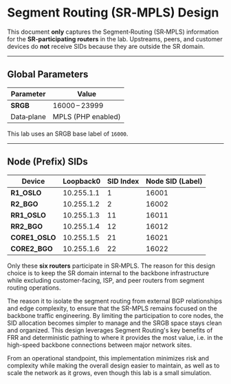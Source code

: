 # Segment Routing (SR‑MPLS) Design

This document **only** captures the Segment‑Routing (SR‑MPLS) information for the **SR‑participating routers** in the lab. Upstreams, peers, and customer devices do **not** receive SIDs because they are outside the SR domain.

---

## Global Parameters

| Parameter  | Value              |
| ---------- | ------------------ |
| **SRGB**   | 16000 – 23999      |
| Data‑plane | MPLS (PHP enabled) |

This lab uses an SRGB base label of `16000`.

---

## Node (Prefix) SIDs

| Device         | Loopback0  | SID Index   | Node SID (Label) |
| -------------- | ---------- | ----------- | ---------------- |
| **R1_OSLO**    | 10.255.1.1 | 1           | 16001            |
| **R2_BGO**     | 10.255.1.2 | 2           | 16002            |
| **RR1_OSLO**   | 10.255.1.3 | 11          | 16011            |
| **RR2_BGO**    | 10.255.1.4 | 12          | 16012            |
| **CORE1_OSLO** | 10.255.1.5 | 21          | 16021            |
| **CORE2_BGO**  | 10.255.1.6 | 22          | 16022            |

Only these **six routers** participate in SR‑MPLS. The reason for this design choice is to keep the SR domain internal to the backbone infrastructure while excluding customer-facing, ISP, and peer routers from segment routing operations.

The reason it to isolate the segment routing from external BGP relationships and edge complexity, to ensure that the SR-MPLS remains focused on the backbone traffic engineering. By limiting the participation to core nodes, the SID allocation becomes simpler to manage and the SRGB space stays clean and organized. This design leverages Segment Routing's key benefits of FRR and deterministic pathing to where it provides the most value, i.e. in the high-speed backbone connections between major network sites.

From an operational standpoint, this implementation minimizes risk and complexity while making the overall design easier to maintain, as well as to scale the network as it grows, even though this lab is a small simulation.

